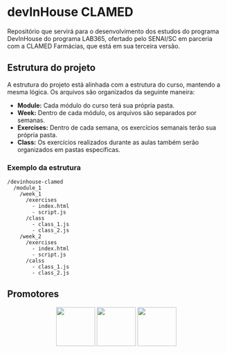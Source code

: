 # devInHouse CLAMED
Repositório que servirá para o desenvolvimento dos estudos do programa DevInHouse do programa LAB365, ofertado pelo SENAI/SC em parceria com a CLAMED Farmácias, que está em sua terceira versão.

<h2>Estrutura do projeto</h2>
A estrutura do projeto está alinhada com a estrutura do curso, mantendo a mesma lógica. Os arquivos são organizados da seguinte maneira:

- **Module:** Cada módulo do curso terá sua própria pasta.
- **Week:** Dentro de cada módulo, os arquivos são separados por semanas.
- **Exercises:** Dentro de cada semana, os exercícios semanais terão sua própria pasta.
- **Class:** Os exercícios realizados durante as aulas também serão organizados em pastas específicas.

<h3>Exemplo da estrutura</h3>

```
/devinhouse-clamed
  /module_1
    /week_1
      /exercises
        - index.html
        - script.js
      /class
        - class_1.js
        - class_2.js
    /week_2
      /exercises
        - index.html
        - script.js
      /calss
        - class_1.js
        - class_2.js
```

<h2>Promotores</h2>
<div align="center" width="90px">
  <a href="https://lab365.tech/"><img src="https://github.com/user-attachments/assets/e86d848f-31dd-4afd-ac58-07666f0a1a1c" width="90px"/></a>
  <a href="https://sc.senai.br/"><img src="https://github.com/user-attachments/assets/b16aa4f0-41fa-403d-bb23-c083652722de" width="90px"/></a>
  <a href="https://www.clamed.com.br/"><img src="https://github.com/user-attachments/assets/0b0f3254-2a45-422c-bd93-178897c7650a" width="90px"/></a>
</div>
